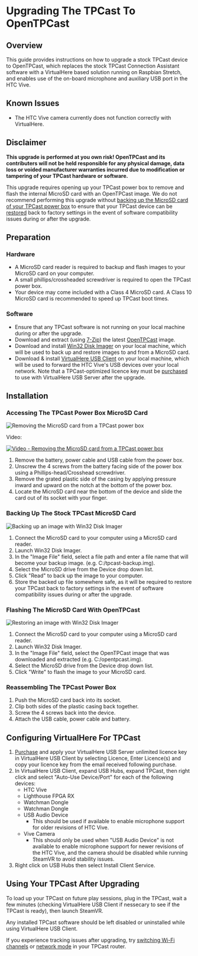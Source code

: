 # Upgrading The TPCast To OpenTPCast

## Overview
This guide provides instructions on how to upgrade a stock TPCast device to OpenTPCast, which replaces the stock TPCast Connection Assistant software with a VirtualHere based solution running on Raspbian Stretch, and enables use of the on-board microphone and auxiliary USB port in the HTC Vive.

## Known Issues
- The HTC Vive camera currently does not function correctly with VirtualHere.

## Disclaimer
**This upgrade is performed at you own risk! OpenTPCast and its contributers will not be held responsible for any physical damage, data loss or voided manufacturer warranties incurred due to modification or tampering of your TPCast hardware or software.**

This upgrade requires opening up your TPCast power box to remove and flash the internal MicroSD card with an OpenTPCast image.  We do not recommend performing this upgrade without [backing up the MicroSD card of your TPCast power box](SDCARD.md) to ensure that your TPCast device can be [restored](SDCARD.md#restoring-an-image-to-a-microsd-card) back to factory settings in the event of software compatibility issues during or after the upgrade.

## Preparation
### Hardware
- A MicroSD card reader is required to backup and flash images to your MicroSD card on your computer.
- A small phillips/crossheaded screwdriver is required to open the TPCast power box.
- Your device may come included with a Class 4 MicroSD card.  A Class 10 MicroSD card is recommended to speed up TPCast boot times.

### Software
- Ensure that any TPCast software is not running on your local machine during or after the upgrade.
- Download and extract (using [7-Zip](http://www.7-zip.org/)) the latest [OpenTPCast](https://github.com/OpenTPCast/Docs/releases) image.
- Download and install [Win32 Disk Imager](https://sourceforge.net/projects/win32diskimager/) on your local machine, which will be used to back up and restore images to and from a MicroSD card.
- Download & install [VirtualHere USB Client](https://virtualhere.com/usb_client_software) on your local machine, which will be used to forward the HTC Vive's USB devices over your local network.  Note that a TPCast-optimized licence key must be [purchased](https://www.virtualhere.com/tpcast_purchase) to use with VirtualHere USB Server after the upgrade.

## Installation
### Accessing The TPCast Power Box MicroSD Card
![Removing the MicroSD card from a TPCast power box](../img/tpcast-sdcard-removal.jpg)

Video:

[![Video - Removing the MicroSD card from a TPCast power box](../img/sdcardremoval-video.jpg)](https://www.youtube.com/watch?v=rosli1DYzLc)

1. Remove the battery, power cable and USB cable from the power box.
1. Unscrew the 4 screws from the battery facing side of the power box using a Phillips-head/Crosshead screwdriver.
1. Remove the grated plastic side of the casing by applying pressure inward and upward on the notch at the bottom of the power box.
1. Locate the MicroSD card near the bottom of the device and slide the card out of its socket with your finger.

### Backing Up The Stock TPCast MicroSD Card
![Backing up an image with Win32 Disk Imager](../img/win32diskimager-backup.jpg)
1. Connect the MicroSD card to your computer using a MicroSD card reader.
1. Launch Win32 Disk Imager.
1. In the "Image File" field, select a file path and enter a file name that will become your backup image. (e.g. C:/tpcast-backup.img).
1. Select the MicroSD drive from the Device drop down list.
1. Click "Read" to back up the image to your computer.
1. Store the backed up file somewhere safe, as it will be required to restore your TPCast back to factory settings in the event of software compatibility issues during or after the upgrade.

### Flashing The MicroSD Card With OpenTPCast
![Restoring an image with Win32 Disk Imager](../img/win32diskimager-flash.jpg)
1. Connect the MicroSD card to your computer using a MicroSD card reader.
1. Launch Win32 Disk Imager.
1. In the "Image File" field, select the OpenTPCast image that was downloaded and extracted (e.g. C:/opentpcast.img).
1. Select the MicroSD drive from the Device drop down list.
1. Click "Write" to flash the image to your MicroSD card.

### Reassembling The TPCast Power Box
1. Push the MicroSD card back into its socket.
1. Clip both sides of the plastic casing back together.
1. Screw the 4 screws back into the device.
1. Attach the USB cable, power cable and battery.

## Configuring VirtualHere For TPCast
1. [Purchase](https://www.virtualhere.com/tpcast_purchase) and apply your VirtualHere USB Server unlimited licence key in VirtualHere USB Client by selecting Licence, Enter Licence(s) and copy your licence key from the email received following purchase.
1. In VirtualHere USB Client, expand USB Hubs, expand TPCast, then right click and select "Auto-Use Device/Port" for each of the following devices:
    - HTC Vive
    - Lighthouse FPGA RX
    - Watchman Dongle
    - Watchman Dongle
    - USB Audio Device
        - This should be used if available to enable microphone support for older revisions of HTC Vive.
    - Vive Camera
        - This should only be used when "USB Audio Device" is not available to enable microphone support for newer revisions of the HTC Vive, and the camera should be disabled while running SteamVR to avoid stability issues.
1. Right click on USB Hubs then select Install Client Service.

## Using Your TPCast After Upgrading
To load up your TPCast on future play sessions, plug in the TPCast, wait a few minutes (checking VirtualHere USB Client if nessecary to see if the TPCast is ready), then launch SteamVR.

Any installed TPCast software should be left disabled or uninstalled while using VirtualHere USB Client.

If you experience tracking issues after upgrading, try [switching Wi-Fi channels](ROUTER.md) or [network mode](ROUTER.md) in your TPCast router.
